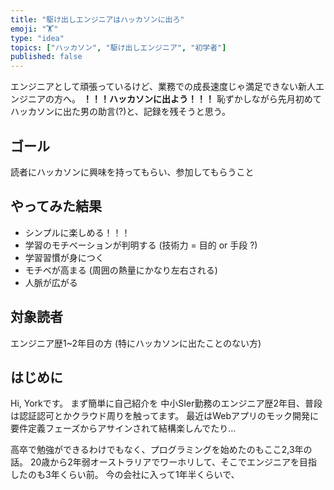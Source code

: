 ```yaml
---
title: "駆け出しエンジニアはハッカソンに出ろ"
emoji: "🏋"
type: "idea"
topics: ["ハッカソン", "駆け出しエンジニア", "初学者"]
published: false
---
```


エンジニアとして頑張っているけど、業務での成長速度じゃ満足できない新人エンジニアの方へ。
**！！！ハッカソンに出よう！！！**
恥ずかしながら先月初めてハッカソンに出た男の助言(?)と、記録を残そうと思う。

## ゴール

読者にハッカソンに興味を持ってもらい、参加してもらうこと

## やってみた結果

- シンプルに楽しめる！！！
- 学習のモチベーションが判明する (技術力 = 目的 or 手段 ?)
- 学習習慣が身につく
- モチベが高まる (周囲の熱量にかなり左右される)
- 人脈が広がる

## 対象読者

エンジニア歴1~2年目の方 (特にハッカソンに出たことのない方)

## はじめに

Hi, Yorkです。
まず簡単に自己紹介を
中小SIer勤務のエンジニア歴2年目、普段は認証認可とかクラウド周りを触ってます。
最近はWebアプリのモック開発に要件定義フェーズからアサインされて結構楽しんでたり…

高卒で勉強ができるわけでもなく、プログラミングを始めたのもここ2,3年の話。
20歳から2年弱オーストラリアでワーホリして、そこでエンジニアを目指したのも3年くらい前。
今の会社に入って1年半くらいで、